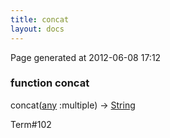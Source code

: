 ```yaml
---
title: concat
layout: docs
---
```


<div class="bottom_right_note">Page generated at 2012-06-08 17:12</div>
<h3><span class="minor">function</span> concat</h3>

concat(<a href="/docs/any.html">any</a> :multiple) -> <a href="/docs/String.html">String</a>
<p></p>

<p><span class="extra_minor">Term#102</span></p>
